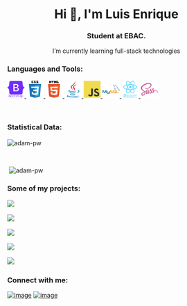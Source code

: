 <h1 align="center">Hi 👋, I'm Luis Enrique</h1>
<h3 align="center">Student at EBAC.</h3>

<p align="center">I’m currently learning full-stack technologies</p> 

<h3 align="left">Languages and Tools:</h3>
<p align="left">  
  <a href="https://getbootstrap.com" target="_blank" rel="noreferrer">
    <img src="https://raw.githubusercontent.com/devicons/devicon/master/icons/bootstrap/bootstrap-plain-wordmark.svg"
      alt="bootstrap" width="40" height="40" /> 
  </a>
  <a href="https://www.w3schools.com/css/" target="_blank"
    rel="noreferrer"> <img
      src="https://raw.githubusercontent.com/devicons/devicon/master/icons/css3/css3-original-wordmark.svg" alt="css3"
      width="40" height="40" /> 
  </a> 
  <a href="https://www.w3.org/html/" target="_blank" rel="noreferrer"> <img
      src="https://raw.githubusercontent.com/devicons/devicon/master/icons/html5/html5-original-wordmark.svg"
      alt="html5" width="40" height="40" /> 
  </a>  
  <a href="https://www.java.com" target="_blank" rel="noreferrer"> <img
      src="https://raw.githubusercontent.com/devicons/devicon/master/icons/java/java-original.svg" alt="java" width="40"
      height="40" /> 
  </a> 
  <a href="https://developer.mozilla.org/en-US/docs/Web/JavaScript" target="_blank"
    rel="noreferrer"> <img
      src="https://raw.githubusercontent.com/devicons/devicon/master/icons/javascript/javascript-original.svg"
      alt="javascript" width="40" height="40" /> 
  </a> 
  <a href="https://www.mysql.com/" target="_blank" rel="noreferrer"> <img
      src="https://raw.githubusercontent.com/devicons/devicon/master/icons/mysql/mysql-original-wordmark.svg"
      alt="mysql" width="40" height="40" /> 
  </a> 
  <a href="https://reactjs.org/" target="_blank" rel="noreferrer"> <img
      src="https://raw.githubusercontent.com/devicons/devicon/master/icons/react/react-original-wordmark.svg"
      alt="react" width="40" height="40" /> 
  </a> 
  <a href="https://sass-lang.com" target="_blank" rel="noreferrer"> <img
      src="https://raw.githubusercontent.com/devicons/devicon/master/icons/sass/sass-original.svg" alt="sass" width="40"
      height="40" /> 
  </a> 
</p>

<br>

<h3>Statistical Data:</h3>
<p><img align="center"
    src="https://github-readme-stats.vercel.app/api/top-langs?username=HJELuis&show_icons=true&locale=en&bg_color=0d1117&text_color=ffffff&layout=compact"
    alt="adam-pw" 
    bg_color=#808080/></p>

<br>

<p>&nbsp;<img align="center" src="https://github-readme-stats.vercel.app/api?username=HJELuis&show_icons=true&locale=en&bg_color=0d1117&text_color=ffffff&repo=convoychat"
    alt="adam-pw" /></p>
    
<h3>Some of my projects:</h3>

<p>
  <a href="https://github.com/HJELuis/web-app">
    <img src="https://github-readme-stats.vercel.app/api/pin/?username=HJELuis&repo=web-app&bg_color=0d1117&text_color=ffffff" />
  </a>
</p>

<p>
  <a href="https://github.com/HJELuis/library-db">
    <img src="https://github-readme-stats.vercel.app/api/pin/?username=HJELuis&repo=library-db&bg_color=0d1117&text_color=ffffff" />
  </a>
</p>

<p>
  <a href="https://github.com/HJELuis/book-store">
    <img src="https://github-readme-stats.vercel.app/api/pin/?username=HJELuis&repo=book-store&bg_color=0d1117&text_color=ffffff" />
  </a>
</p>

<p>
  <a href="https://github.com/HJELuis/pet-app">
    <img src="https://github-readme-stats.vercel.app/api/pin/?username=HJELuis&repo=pet-app&bg_color=0d1117&text_color=ffffff" />
  </a>
</p>

<p>
  <a href="https://github.com/HJELuis/bookstore-landing-page">
    <img src="https://github-readme-stats.vercel.app/api/pin/?username=HJELuis&repo=bookstore-landing-page&bg_color=0d1117&text_color=ffffff" />
  </a>
</p>

    
<h3 align="left">Connect with me:</h3>

[![image](https://img.shields.io/badge/LinkedIn-0077B5?style=for-the-badge&logo=linkedin&logoColor=white)](https://www.linkedin.com/in/luis-ju%C3%A1rez-full-stack-java-developer/)
[![image](https://img.shields.io/badge/Gmail-D14836?style=for-the-badge&logo=gmail&logoColor=white)](mailto:lenrique.lejh@gmail.com)



